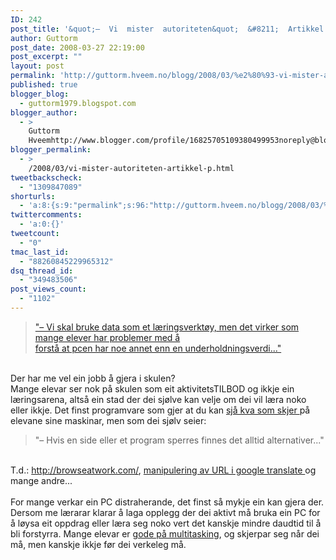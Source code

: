 ```yaml
---
ID: 242
post_title: '&quot;–  Vi  mister  autoriteten&quot;  &#8211;  Artikkel  på  aftenbladet.no'
author: Guttorm
post_date: 2008-03-27 22:19:00
post_excerpt: ""
layout: post
permalink: 'http://guttorm.hveem.no/blogg/2008/03/%e2%80%93-vi-mister-autoriteten-artikkel-pa-aftenbladetno/'
published: true
blogger_blog:
  - guttorm1979.blogspot.com
blogger_author:
  - >
    Guttorm
    Hveemhttp://www.blogger.com/profile/16825705109380499953noreply@blogger.com
blogger_permalink:
  - >
    /2008/03/vi-mister-autoriteten-artikkel-p.html
tweetbackscheck:
  - "1309847089"
shorturls:
  - 'a:8:{s:9:"permalink";s:96:"http://guttorm.hveem.no/blogg/2008/03/%e2%80%93-vi-mister-autoriteten-artikkel-pa-aftenbladetno/";s:7:"tinyurl";s:25:"http://tinyurl.com/99qlym";s:4:"isgd";s:17:"http://is.gd/gGpm";s:5:"bitly";s:18:"http://bit.ly/q48Z";s:5:"snipr";s:22:"http://snipr.com/agu57";s:5:"snurl";s:22:"http://snurl.com/agu57";s:7:"snipurl";s:24:"http://snipurl.com/agu57";s:4:"trim";s:17:"http://tr.im/bads";}'
twittercomments:
  - 'a:0:{}'
tweetcount:
  - "0"
tmac_last_id:
  - "88260845229965312"
dsq_thread_id:
  - "349483506"
post_views_count:
  - "1102"
---
```

<blockquote><a href="http://web3.aftenbladet.no/lokalt/article615790.ece">"– Vi skal bruke data som et læringsverktøy, men det virker som mange elever har problemer med å<br />forstå at pcen har noe annet enn en underholdningsverdi..."</a><a href="http://web3.aftenbladet.no/lokalt/article615790.ece"></blockquote></a><br />Der har me vel ein jobb å gjera i skulen?<br />Mange elevar ser nok på skulen som eit aktivitetsTILBOD og ikkje ein læringsarena, altså ein stad der dei sjølve kan velje om dei vil læra noko eller ikkje. Det finst programvare som gjer at du kan <a href="http://www.lanschool.com/">sjå kva som skjer </a>på elevane sine maskinar, men som dei sjølv seier:<br /><blockquote>"– Hvis en side eller et program sperres finnes det alltid alternativer..."</blockquote><br />T.d.: <a href="http://browseatwork.com/">http://browseatwork.com/</a>, <a href="http://www.google.com/translate?u=http%3A%2F%2Fvg.no&amp;langpair=ar%7Cen&amp;hl=no&amp;ie=UTF8">manipulering av URL i google translate </a>og mange andre...<br /><br />For mange verkar ein PC distraherande, det finst så mykje ein kan gjera der. Dersom me lærarar klarar å laga opplegg der dei aktivt må bruka ein PC for å løysa eit oppdrag eller læra seg noko vert det kanskje mindre daudtid til å bli forstyrra. Mange elevar er <a href="http://www.youtube.com/watch?v=dGCJ46vyR9o">gode på multitasking</a>, og skjerpar seg når dei må, men kanskje ikkje før dei verkeleg må.